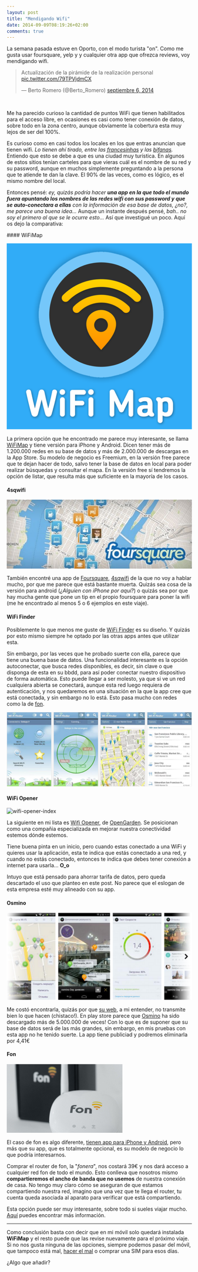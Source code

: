 ```yaml
---
layout: post
title: "Mendigando Wifi"
date: 2014-09-09T08:19:26+02:00
comments: true
---
```

La semana pasada estuve en Oporto, con el modo turista "on". Como me gusta usar foursquare, yelp y y cualquier otra app que ofrezca reviews, voy mendigando wifi.

<blockquote class="twitter-tweet" lang="es"><p>Actualización de la pirámide de la realización personal <a href="http://t.co/79TPVjdmCX">pic.twitter.com/79TPVjdmCX</a></p>&mdash; Berto Romero (@Berto_Romero) <a href="https://twitter.com/Berto_Romero/status/508384010134093825">septiembre 6, 2014</a></blockquote>
<script async src="//platform.twitter.com/widgets.js" charset="utf-8"></script>

<br />

Me ha parecido curioso la cantidad de puntos WiFi que tienen habilitados para el acceso libre, en ocasiones es casi como tener conexión de datos, sobre todo en la zona centro, aunque obviamente la cobertura esta muy lejos de ser del 100%.

Es curioso como en casi todos los locales en los que entras anuncian que tienen wifi. *Lo tienen ahí tirado, entre las [francesinhas](http://en.wikipedia.org/wiki/Francesinha) y las [bifanas](http://www.conga.pt/eng_bifana.html).* Entiendo que esto se debe a que es una ciudad muy turística. En algunos de estos sitios tenían carteles para que vieras cuál es el nombre de su red y su password, aunque en muchos simplemente preguntando a la persona que te atiende te dan la clave. El 90% de las veces, como es lógico, es el mismo nombre del local.

Entonces pensé: *ey, quizás podría hacer **una app en la que todo el mundo fuera apuntando los nombres de las redes wifi con sus password y que se auto-conectara a ellas** con la información de esa base de datos, ¿no?, me parece una buena idea...* Aunque un instante después pensé, *bah.. no soy el primero al que se le ocurre esto...* Así que investigué un poco. Aquí os dejo la comparativa:

#### WiFiMap

![](/images/wifimap.png)

La primera opción que he encontrado me parece muy interesante, se llama [WiFiMap](http://www.wifimap.io/) y tiene versión para iPhone y Android. Dicen tener más de 1.200.000 redes en su base de datos y más de 2.000.000 de descargas en la App Store. Su modelo de negocio es Freemium, en la versión free parece que te dejan hacer de todo, salvo tener la base de datos en local para poder realizar búsquedas y consultar el mapa. En la versión free sí tendremos la opción de listar, que resulta más que suficiente en la mayoría de los casos.

#### 4sqwifi

![foursquare-banner](/images/foursquare-banner.jpg)

También encontré una app de [Foursquare](https://foursquare.com/), [4sqwifi](http://4sqwifi.com/) de la que no voy a hablar mucho, por que me parece que está bastante muerta. Quizás sea cosa de la versión para android (*¿Alguien con iPhone por aquí?*) o quizás sea por que hay mucha gente que pone un tip en el propio foursquare para poner la wifi (me he encontrado al menos 5 o 6 ejemplos en este viaje).


#### WiFi Finder

Posiblemente lo que menos me guste de [WiFi Finder](https://play.google.com/store/apps/details?id=com.jiwire.android.finder) es su diseño. Y quizás por esto mismo siempre he optado por las otras apps antes que utilizar esta.

Sin embargo, por las veces que he probado suerte con ella, parece que tiene una buena base de datos. Una funcionalidad interesante es la opción autoconectar, que busca redes disponibles, es decir, sin clave o que disponga de esta en su bbdd, para así poder conectar nuestro dispositivo de forma automática. Esto puede llegar a ser molesto, ya que si ve un red cualquiera abierta se conectará, aunque esta red luego requiera de autenticación, y nos quedaremos en una situación en la que la app cree que está conectada, y sin embargo no lo está. Esto pasa mucho con redes como la de [fon](https://corp.fon.com/es).

![wifi-finder](/images/wifi-finder.png)

#### WiFi Opener

![wifi-opener-index](http://opengarden.com/images/d55aaeb7.background.svg)

La siguiente en mi lista es [Wifi Opener](https://play.google.com/store/apps/details?id=com.opengarden.wifiopener), de [OpenGarden](http://opengarden.com/). Se posicionan como una compañia especializada en mejorar nuestra conectividad estemos dónde estemos.

Tiene buena pinta en un inicio, pero cuando estas conectado a una WiFi y quieres usar la aplicación, esta te indica que estás conectado a una red, y cuando no estás conectado, entonces te indica que debes tener conexión a internet para usarla... **O_o**

Intuyo que está pensado para ahorrar tarifa de datos, pero queda descartado el uso que planteo en este post. No parece que el eslogan de esta empresa esté muy alineado con su app.

#### Osmino

![osmino](/images/osmino-wifi.png)

Me costó encontrarla, quizás por que [su web](http://store.osmino.com/apps/osmino-wi-fi/), a mi entender, no transmite bien lo que hacen (chistaco!). En play store parece que [Osmino](https://play.google.com/store/apps/details?id=com.osmino.wifil) ha sido descargado más de 5.000.000 de veces! Con lo que es de suponer que su base de datos será de las más grandes, sin embargo, en mis pruebas con esta app no he tenido suerte. La app tiene publiciad y podremos eliminarla por 4,41€

#### Fon


![fon](/images/fonera32.jpg)

El caso de fon es algo diferente, [tienen app para iPhone y Android](https://corp.fon.com/en#home_download), pero más que su app, que es totalmente opcional, es su modelo de negocio lo que podría interesarnos.

Comprar el router de fon, la "*fonera*", nos costará 39€ y nos dará acceso a cualquier red fon de todo el mundo. Esto conlleva que nosotros mismo **compartieremos el ancho de banda que no usemos** de nuestra conexión de casa. No tengo muy claro cómo se aseguran de que estamos compartiendo nuestra red, imagino que una vez que te llega el router, tu cuenta queda asociada al aparato para verificar que está compartiendo.

Esta opción puede ser muy interesante, sobre todo si sueles viajar mucho. [Aquí](https://corp.fon.com/es/how-it-works) puedes encontrar más información.


---

Como conclusión basta con decir que en mi móvil solo quedará instalada **WiFiMap** y el resto puede que las revise nuevamente para el próximo viaje. Si no nos gusta ninguna de las opciones, siempre podemos pasar del móvil, que tampoco está mal, [hacer el mal](http://www.wikihow.com/Hack-Wi-Fi-Using-Android) o comprar una SIM para esos días.

¿Algo que añadir?